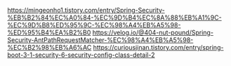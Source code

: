 https://mingeonho1.tistory.com/entry/Spring-Security-%EB%B2%84%EC%A0%84-%EC%9D%B4%EC%8A%88%EB%A1%9C-%EC%9D%B8%ED%95%9C-%EC%98%A4%EB%A5%98-%ED%95%B4%EA%B2%B0
https://velog.io/@404-nut-pound/Spring-Security-AntPathRequestMatcher-%EC%98%A4%EB%A5%98-%EC%B2%98%EB%A6%AC
https://curiousjinan.tistory.com/entry/spring-boot-3-1-security-6-security-config-class-detail-2
